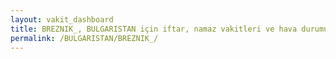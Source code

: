 ```yaml
---
layout: vakit_dashboard
title: BREZNIK_, BULGARISTAN için iftar, namaz vakitleri ve hava durumu - ilçe/eyalet seç
permalink: /BULGARISTAN/BREZNIK_/
---
```


<script type="text/javascript">
  var GLOBAL_COUNTRY = 'BULGARISTAN';
  var GLOBAL_CITY = 'BREZNIK_';
  var GLOBAL_STATE = '';
  var lat = 72;
  var lon = 21;
</script>
